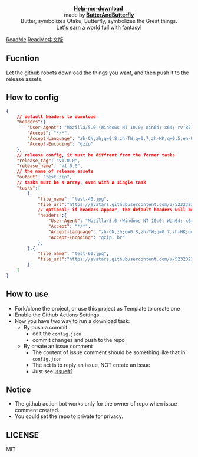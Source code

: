 <p align="center">
      <strong>
        <a href="https://github.com/ButterAndButterfly/Help-me-download" target="_blank">Help-me-download</a>&nbsp;
      </strong>
  <br>
      made by<strong>
        <a href="https://github.com/ButterAndButterfly" target="_blank">ButterAndButterfly</a><br>
      </strong>  
        Butter, symbolizes Otaku; Butterfly, symbolizes the Great things. 
        <br/> Let's earn a world full with fantasy!
</p>

[ReadMe](https://github.com/ButterAndButterfly/GithubHost/blob/master/README.md)  [ReadMe中文版](https://github.com/ButterAndButterfly/GithubHost/blob/master/README_CN.md)
## Fucntion
Let the github robots download the things you want, and then push it to the release assets.

## How to config
```json
{
    // default headers to download
    "headers":{
        "User-Agent": "Mozilla/5.0 (Windows NT 10.0; Win64; x64; rv:82.0) Gecko/20100101 Firefox/82.0",
        "Accept": "*/*",
        "Accept-Language": "zh-CN,zh;q=0.8,zh-TW;q=0.7,zh-HK;q=0.5,en-US;q=0.3,en;q=0.2",
        "Accept-Encoding": "gzip"
    },
    // release config, it must be diffrent from the former tasks
    "release_tag": "v1.0.0",
    "release_name": "v1.0.0",
    // the name of release assets
    "output": "test.zip",
    // tasks must be a array, even with a single task
    "tasks":[
        {
            "file_name": "test-40.jpg",
            "file_url":"https://avatars.githubusercontent.com/u/52323235?s=60&v=4",
            // optional; if headers appear, the default headers will be uneffective;
            "headers":{
                "User-Agent": "Mozilla/5.0 (Windows NT 10.0; Win64; x64; rv:82.0) Gecko/20100101 Firefox/82.0",
                "Accept": "*/*",
                "Accept-Language": "zh-CN,zh;q=0.8,zh-TW;q=0.7,zh-HK;q=0.5,en-US;q=0.3,en;q=0.2",
                "Accept-Encoding": "gzip, br"
            },
        },{
            "file_name": "test-60.jpg",
            "file_url":"https://avatars.githubusercontent.com/u/52323235?s=60&v=4"
        }
    ]
}
```

## How to use
+ Fork/clone the project, or use this project as Template to create one
+ Enable the Github Actions Settings
+ Now you have two way to run a download task:
    + By push a commit
        + edit the `config.json`
        + commit changes and push to the repo
    + By create an issue comment
        + The content of issue comment should be something like that in `config.json`
        + The act is to reply an issue, NOT create an issue
        + Just see [issue#1](https://github.com/ButterAndButterfly/Help-me-download/issues/1)
## Notice
+ The github action bot works only for the owner of repo when issue comment created.
+ You could set the repo to private for privacy.

## LICENSE
MIT 


